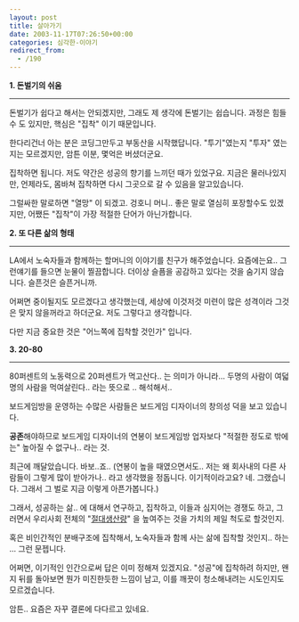 ```yaml
---
layout: post
title: 살아가기
date: 2003-11-17T07:26:50+00:00
categories: 심각한-이야기
redirect_from:
  - /190
---
```


<B>1. 돈벌기의 쉬움</b>

-----

돈벌기가 쉽다고 해서는 안되겠지만, 그래도 제 생각에 돈벌기는 쉽습니다. 과정은 힘들 수 도 있지만, 핵심은 "집착" 이기 때문입니다.

한다리건너 아는 분은 코딩그만두고 부동산을 시작했답니다. "투기"였는지 "투자" 였는지는 모르겠지만, 암튼 이분, 몇억은 버셨더군요.

집착하면 됩니다. 저도 약간은 성공의 향기를 느끼던 때가 있었구요. 지금은 물러나있지만, 언제라도, 몸바쳐 집착하면 다시 그곳으로 갈 수 있음을 알고있습니다.

그럴싸한 말로하면 "열망" 이 되겠고. 겅호니 머니.. 좋은 말로 열심히 포장할수도 있겠지만, 어쨌든 "집착"이 가장 적절한 단어가 아닌가합니다.

<b>2. 또 다른 삶의 형태</b>

---

LA에서 노숙자들과 함께하는 할머니의 이야기를 친구가 해주었습니다. 요즘에는요.. 그런얘기를 들으면 눈물이 찔끔합니다. 더이상 슬픔을 공감하고 있다는 것을 숨기지 않습니다. 슬픈것은 슬픈거니까.

어쩌면 중이될지도 모르겠다고 생각했는데, 세상에 이것저것 미련이 많은 성격이라 그것은 맞지 않을꺼라고 하더군요. 저도 그렇다고 생각합니다.

다만 지금 중요한 것은 "어느쪽에 집착할 것인가" 입니다.

<B>3. 20-80</B>

---

80퍼센트의 노동력으로 20퍼센트가 먹고산다.. 는 의미가 아니라... 두명의 사람이 여덟명의 사람을 먹여살린다.. 라는 뜻으로 .. 해석해서..

보드게임방을 운영하는 수많은 사람들은 보드게임 디자이너의 창의성 덕을 보고 있습니다.

<b>공존</b>해야하므로 보드게임 디자이너의 연봉이 보드게임방 업자보다 "적절한 정도로 밖에는" 높아질 수 없구나.. 라는 것.

최근에 깨달았습니다. 바보..죠.. (연봉이 높을 때였으면서도.. 저는 왜 회사내의 다른 사람들이 그렇게 많이 받아가나.. 라고 생각했을 정돕니다. 이기적이라고요? 네. 그랬습니다. 그래서 그 벌로 지금 이렇게 아픈가봅니다.)

그래서, 성공하는 삶.. 에 대해서 연구하고, 집착하고, 이들과 심지어는 경쟁도 하고, 그러면서 우리사회 전체의 "<u>절대생산량</u>" 을 높여주는 것을 가치의 제일 척도로 할것인지.

혹은 비인간적인 분배구조에 집착해서, 노숙자들과 함께 사는 삶에 집착할 것인지.. 하는 ... 그런 문젭니다.

어쩌면, 이기적인 인간으로써 답은 이미 정해져 있겠지요. "성공"에 집착하려 하지만, 왠지 뒤를 돌아보면 뭔가 미진한듯한 느낌이 남고, 이를 깨끗이 청소해내려는 시도인지도 모르겠습니다.

암튼.. 요즘은 자꾸 결론에 다다르고 있네요.
